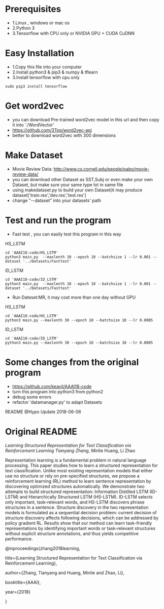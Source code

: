 # Prerequisites
* 1.Linux , windows or mac os
* 2.Python 3
* 3.Tensorflow with CPU only or NVIDIA GPU + CUDA CuDNN

# Easy Installation
* 1.Copy this file into your computer
* 2.Install python3 & pip3 & numpy & tflearn
* 3.Install tensorflow with cpu only
```shell
sudo pip3 install tensorflow
```
# Get word2vec
* you can download Pre-trained word2vec model in this url and then copy it into './WordVector'
* https://github.com/3Top/word2vec-api
* better to download word2vec with 300 dimensions

# Make Dataset
* Movie Review Data: http://www.cs.cornell.edu/people/pabo/movie-review-data/
* you can download other Dataset as SST,Subj or even make your own Dataset, but make sure your same type txt in same file
* using makedataset.py to build your own Dataset(it may produce dataset['train.res','dev.res','test.res']
* change "--dataset" into your datasets' path

# Test and run the program
* Fast test , you can easily test this program in this way

HS_LSTM
```shell
cd 'AAAI18-code/HS_LSTM'
python3 main.py  --maxlenth 10 --epoch 10 --batchsize 1 --lr 0.001 --dataset '../Datasets/Fasttest'
```
ID_LSTM
```shell
cd 'AAAI18-code/ID_LSTM' 
python3 main.py  --maxlenth 10 --epoch 10 --batchsize 1 --lr 0.001 --dataset '../Datasets/Fasttest'
```

* Run Dateset:MR, it may cost more than one day without GPU

HS_LSTM
```shell
cd 'AAAI18-code/HS_LSTM'
python3 main.py --maxlenth 30 --epoch 10 --batchsize 10 --lr 0.0005
```
ID_LSTM
```shell
cd 'AAAI18-code/ID_LSTM'
python3 main.py --maxlenth 30 --epoch 10 --batchsize 10 --lr 0.0005
```

# Some changes from the original program 
* https://github.com/keavil/AAAI18-code
* turn this program into python3 from python2
* debug some errors
* refactor 'datamanager.py' to adapt Datasets

README @Hypo Update 2018-06-06

# Original README

*Learning Structured Representation for Text Classification via Reinforcement Learning
Tianyang Zhang*, Minlie Huang, Li Zhao

Representation learning is a fundamental problem in natural language processing. This paper studies how to learn a structured representation for text classification. Unlike most existing representation models that either use no structure or rely on pre-specified structures, we propose a reinforcement learning (RL) method to learn sentence representation by discovering optimized structures automatically. We demonstrate two attempts to build structured representation: Information Distilled LSTM (ID-LSTM) and Hierarchically Structured LSTM (HS-LSTM). ID-LSTM selects only important, task-relevant words, and HS-LSTM discovers phrase structures in a sentence. Structure discovery in the two representation models is formulated as a sequential decision problem: current decision of structure discovery affects following decisions, which can be addressed by policy gradient RL. Results show that our method can learn task-friendly representations by identifying important words or task-relevant structures without explicit structure annotations, and thus yields competitive performance.

@inproceedings{zhang2018learning,

  title={Learning Structured Representation for Text Classification via Reinforcement Learning},
  
  author={Zhang, Tianyang and Huang, Minlie and Zhao, Li},
  
  booktitle={AAAI},
  
  year={2018}
  
}

